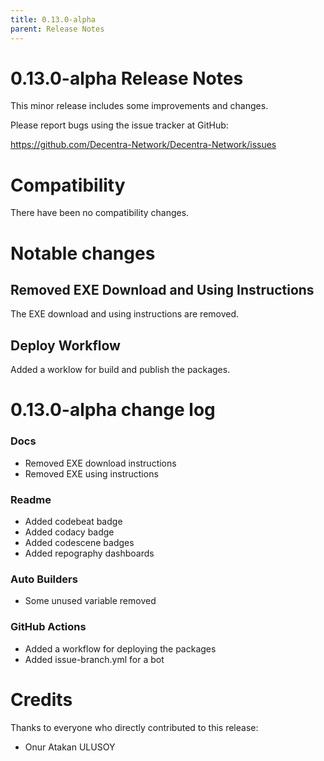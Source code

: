 ```yaml
---
title: 0.13.0-alpha
parent: Release Notes
---
```


# 0.13.0-alpha Release Notes

This minor release includes some improvements and changes.

Please report bugs using the issue tracker at GitHub:

<https://github.com/Decentra-Network/Decentra-Network/issues>

# Compatibility

There have been no compatibility changes.

# Notable changes

## Removed EXE Download and Using Instructions

The EXE download and using instructions are removed.

## Deploy Workflow

Added a worklow for build and publish the packages.

# 0.13.0-alpha change log

### Docs

- Removed EXE download instructions
- Removed EXE using instructions

### Readme

- Added codebeat badge
- Added codacy badge
- Added codescene badges
- Added repography dashboards

### Auto Builders

- Some unused variable removed

### GitHub Actions

- Added a workflow for deploying the packages
- Added issue-branch.yml for a bot

# Credits

Thanks to everyone who directly contributed to this release:

- Onur Atakan ULUSOY
